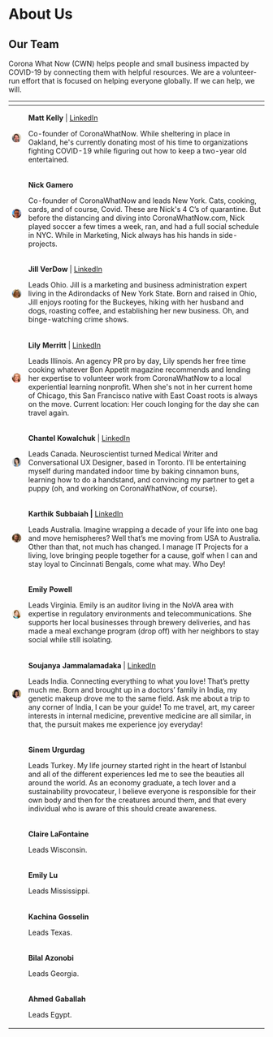 # About Us

## Our Team

Corona What Now \(CWN\) helps people and small business impacted by COVID-19 by connecting them with helpful resources. We are a volunteer-run effort that is focused on helping everyone globally. If we can help, we will.

<table>
  <thead>
    <tr>
      <th style="text-align:left"></th>
      <th style="text-align:left"></th>
    </tr>
  </thead>
  <tbody>
    <tr>
      <td style="text-align:left">
        <img src=".gitbook/assets/circle-cropped-8.png" alt/>
      </td>
      <td style="text-align:left">
        <p><b>Matt Kelly </b>| <a href="https://www.linkedin.com/in/mattwkelly">LinkedIn</a>
        </p>
        <p>Co-founder of CoronaWhatNow. While sheltering in place in Oakland, he&apos;s
          currently donating most of his time to organizations fighting COVID-19
          while figuring out how to keep a two-year old entertained.</p>
      </td>
    </tr>
    <tr>
      <td style="text-align:left">
        <img src=".gitbook/assets/circle-cropped-3.png" alt/>
      </td>
      <td style="text-align:left">
        <p><b>Nick Gamero</b>
        </p>
        <p>Co-founder of CoronaWhatNow and leads New York. Cats, cooking, cards,
          and of course, Covid. These are Nick&apos;s 4 C&#x2019;s of quarantine.
          But before the distancing and diving into CoronaWhatNow.com, Nick played
          soccer a few times a week, ran, and had a full social schedule in NYC.
          While in Marketing, Nick always has his hands in side-projects.</p>
      </td>
    </tr>
    <tr>
      <td style="text-align:left">
        <img src=".gitbook/assets/circle-cropped (1).png" alt/>
      </td>
      <td style="text-align:left">
        <p><b>Jill VerDow</b> | <a href="https://www.linkedin.com/in/jillian-verdow-1979a9bb/">LinkedIn</a>
        </p>
        <p>Leads Ohio. Jill is a marketing and business administration expert living
          in the Adirondacks of New York State. Born and raised in Ohio, Jill enjoys
          rooting for the Buckeyes, hiking with her husband and dogs, roasting coffee,
          and establishing her new business. Oh, and binge-watching crime shows.</p>
      </td>
    </tr>
    <tr>
      <td style="text-align:left">
        <img src=".gitbook/assets/circle-cropped-2.png" alt/>
      </td>
      <td style="text-align:left">
        <p><b>Lily Merritt </b>| <a href="https://www.linkedin.com/in/lily-gedney-merritt-3995327/">LinkedIn</a>
        </p>
        <p>Leads Illinois. An agency PR pro by day, Lily spends her free time cooking
          whatever Bon Appetit magazine recommends and lending her expertise to volunteer
          work from CoronaWhatNow to a local experiential learning nonprofit. When
          she&apos;s not in her current home of Chicago, this San Francisco native
          with East Coast roots is always on the move. Current location: Her couch
          longing for the day she can travel again.</p>
      </td>
    </tr>
    <tr>
      <td style="text-align:left">
        <img src=".gitbook/assets/circle-cropped-6.png" alt/>
      </td>
      <td style="text-align:left">
        <p><b>Chantel Kowalchuk </b>| <a href="https://www.linkedin.com/in/chantel-kowalchuk/">LinkedIn</a>
        </p>
        <p>Leads Canada. Neuroscientist turned Medical Writer and Conversational
          UX Designer, based in Toronto. I&#x2019;ll be entertaining myself during
          mandated indoor time by baking cinnamon buns, learning how to do a handstand,
          and convincing my partner to get a puppy (oh, and working on CoronaWhatNow,
          of course).</p>
      </td>
    </tr>
    <tr>
      <td style="text-align:left">
        <img src=".gitbook/assets/circle-cropped-7.png" alt/>
      </td>
      <td style="text-align:left">
        <p><b>Karthik Subbaiah | </b><a href="https://www.linkedin.com/in/karthiksubbaiah/">LinkedIn</a>
        </p>
        <p>Leads Australia. Imagine wrapping a decade of your life into one bag and
          move hemispheres? Well that&#x2019;s me moving from USA to Australia. Other
          than that, not much has changed. I manage IT Projects for a living, love
          bringing people together for a cause, golf when I can and stay loyal to
          Cincinnati Bengals, come what may. Who Dey!</p>
      </td>
    </tr>
    <tr>
      <td style="text-align:left">
        <img src=".gitbook/assets/circle-cropped-4.png" alt/>
      </td>
      <td style="text-align:left">
        <p><b>Emily Powell</b>
        </p>
        <p>Leads Virginia. Emily is an auditor living in the NoVA area with expertise
          in regulatory environments and telecommunications. She supports her local
          businesses through brewery deliveries, and has made a meal exchange program
          (drop off) with her neighbors to stay social while still isolating.</p>
      </td>
    </tr>
    <tr>
      <td style="text-align:left">
        <img src=".gitbook/assets/circle-cropped-5.png" alt/>
      </td>
      <td style="text-align:left">
        <p><b>Soujanya Jammalamadaka</b> | <a href="https://www.linkedin.com/in/soujanya-jammalamadaka-45969482/">LinkedIn</a>
        </p>
        <p>Leads India. Connecting everything to what you love! That&#x2019;s pretty
          much me. Born and brought up in a doctors&#x2019; family in India, my genetic
          makeup drove me to the same field. Ask me about a trip to any corner of
          India, I can be your guide! To me travel, art, my career interests in internal
          medicine, preventive medicine are all similar, in that, the pursuit makes
          me experience joy everyday!</p>
      </td>
    </tr>
    <tr>
      <td style="text-align:left"></td>
      <td style="text-align:left">
        <p><b>Sinem Urgurdag</b>
        </p>
        <p>Leads Turkey. My life journey started right in the heart of Istanbul and
          all of the different experiences led me to see the beauties all around
          the world. As an economy graduate, a tech lover and a sustainability provocateur,
          I believe everyone is responsible for their own body and then for the creatures
          around them, and that every individual who is aware of this should create
          awareness.</p>
      </td>
    </tr>
    <tr>
      <td style="text-align:left"></td>
      <td style="text-align:left">
        <p><b>Claire LaFontaine</b>
        </p>
        <p>Leads Wisconsin.</p>
      </td>
    </tr>
    <tr>
      <td style="text-align:left"></td>
      <td style="text-align:left">
        <p><b>Emily Lu</b>
        </p>
        <p>Leads Mississippi.</p>
      </td>
    </tr>
    <tr>
      <td style="text-align:left"></td>
      <td style="text-align:left">
        <p><b>Kachina Gosselin</b>
        </p>
        <p>Leads Texas.</p>
      </td>
    </tr>
    <tr>
      <td style="text-align:left"></td>
      <td style="text-align:left">
        <p><b>Bilal Azonobi</b>
        </p>
        <p>Leads Georgia.</p>
      </td>
    </tr>
    <tr>
      <td style="text-align:left"></td>
      <td style="text-align:left">
        <p><b>Ahmed Gaballah</b>
        </p>
        <p>Leads Egypt.</p>
      </td>
    </tr>
  </tbody>
</table>







